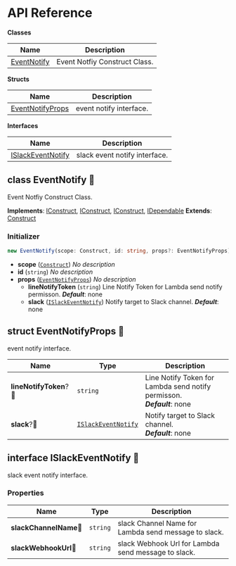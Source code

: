 # API Reference

**Classes**

Name|Description
----|-----------
[EventNotify](#cdk-events-notify-eventnotify)|Event Notfiy Construct Class.


**Structs**

Name|Description
----|-----------
[EventNotifyProps](#cdk-events-notify-eventnotifyprops)|event notify interface.


**Interfaces**

Name|Description
----|-----------
[ISlackEventNotify](#cdk-events-notify-islackeventnotify)|slack event notify interface.



## class EventNotify 🔹 <a id="cdk-events-notify-eventnotify"></a>

Event Notfiy Construct Class.

__Implements__: [IConstruct](#constructs-iconstruct), [IConstruct](#aws-cdk-core-iconstruct), [IConstruct](#constructs-iconstruct), [IDependable](#aws-cdk-core-idependable)
__Extends__: [Construct](#aws-cdk-core-construct)

### Initializer




```ts
new EventNotify(scope: Construct, id: string, props?: EventNotifyProps)
```

* **scope** (<code>[Construct](#aws-cdk-core-construct)</code>)  *No description*
* **id** (<code>string</code>)  *No description*
* **props** (<code>[EventNotifyProps](#cdk-events-notify-eventnotifyprops)</code>)  *No description*
  * **lineNotifyToken** (<code>string</code>)  Line Notify Token for Lambda send notify permisson. __*Default*__: none
  * **slack** (<code>[ISlackEventNotify](#cdk-events-notify-islackeventnotify)</code>)  Notify target to Slack channel. __*Default*__: none




## struct EventNotifyProps 🔹 <a id="cdk-events-notify-eventnotifyprops"></a>


event notify interface.



Name | Type | Description 
-----|------|-------------
**lineNotifyToken**?🔹 | <code>string</code> | Line Notify Token for Lambda send notify permisson.<br/>__*Default*__: none
**slack**?🔹 | <code>[ISlackEventNotify](#cdk-events-notify-islackeventnotify)</code> | Notify target to Slack channel.<br/>__*Default*__: none



## interface ISlackEventNotify 🔹 <a id="cdk-events-notify-islackeventnotify"></a>


slack event notify interface.

### Properties


Name | Type | Description 
-----|------|-------------
**slackChannelName**🔹 | <code>string</code> | slack Channel Name for Lambda send message to slack.
**slackWebhookUrl**🔹 | <code>string</code> | slack Webhook Url for Lambda send message to slack.



